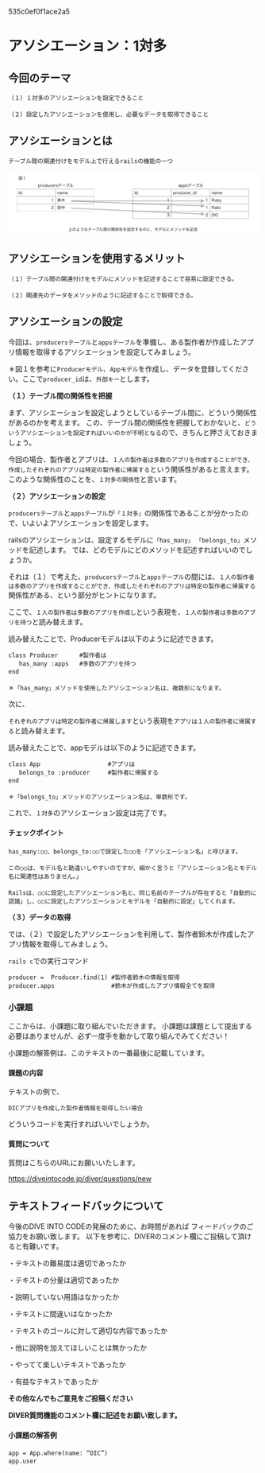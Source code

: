 535c0ef0f1ace2a5
<!---- deploy info ---->
# アソシエーション：1対多

## 今回のテーマ

```
（１）１対多のアソシエーションを設定できること

（２）設定したアソシエーションを使用し、必要なデータを取得できること
```

## アソシエーションとは
```
テーブル間の関連付けをモデル上で行えるrailsの機能の一つ
```
![図１](/図１.png)

## アソシエーションを使用するメリット
```
（１）テーブル間の関連付けをモデルにメソッドを記述することで容易に設定できる。

（２）関連先のデータをメソッドのように記述することで取得できる。
```

## アソシエーションの設定

今回は、`producersテーブル`と`appsテーブル`を準備し、ある製作者が作成したアプリ情報を取得するアソシエーションを設定してみましょう。

＊図１を参考に`Producerモデル`、`Appモデル`を作成し、データを登録してください。ここで`producer_id`は、`外部キー`とします。


**（１）テーブル間の関係性を把握**

まず、アソシエーションを設定しようとしているテーブル間に、どういう関係性があるのかを考えます。
この、テーブル間の関係性を把握しておかないと、`どういうアソシエーションを設定すればいいのかが不明となる`ので、きちんと押さえておきましょう。

今回の場合、製作者とアプリは、`１人の製作者は多数のアプリを作成することができ、作成したそれぞれのアプリは特定の製作者に帰属する`という関係性があると言えます。
このような関係性のことを、`１対多の関係性`と言います。

**（２）アソシエーションの設定**

`producersテーブル`と`appsテーブル`が`「１対多」`の関係性であることが分かったので、いよいよアソシエーションを設定します。

railsのアソシエーションは、設定するモデルに`「has_many」` `「belongs_to」`メソッドを記述します。
では、どのモデルにどのメソッドを記述すればいいのでしょうか。

それは（１）で考えた、`producersテーブル`と`appsテーブル`の間には、`１人の製作者は多数のアプリを作成することができ、作成したそれぞれのアプリは特定の製作者に帰属する`関係性がある、という部分がヒントになります。

ここで、`１人の製作者は多数のアプリを作成し`という表現を、`１人の製作者は多数のアプリを持つ`と読み替えます。

読み替えたことで、Producerモデルは以下のように記述できます。

```
class Producer      #製作者は
   has_many :apps   #多数のアプリを持つ
end

＊「has_many」メソッドを使用したアソシエーション名は、複数形になります。
```

次に、

`それぞれのアプリは特定の製作者に帰属します`という表現を`アプリは１人の製作者に帰属する`と読み替えます。

読み替えたことで、appモデルは以下のように記述できます。

```
class App                   #アプリは
   belongs_to :producer     #製作者に帰属する
end

＊「belongs_to」メソッドのアソシエーション名は、単数形です。
```

これで、`１対多`のアソシエーション設定は完了です。

#### チェックポイント
```
has_many:○○、belongs_to:○○で設定した○○を「アソシエーション名」と呼びます。

この○○は、モデル名と勘違いしやすいのですが、細かく言うと「アソシエーション名とモデル名に関連性はありません。」

Railsは、○○に設定したアソシエーション名と、同じ名前のテーブルが存在すると「自動的に認識」し、○○に設定したアソシエーションとモデルを「自動的に設定」してくれます。
```

**（３）データの取得**

では、（２）で設定したアソシエーションを利用して、製作者鈴木が作成したアプリ情報を取得してみましょう。

`rails c`での実行コマンド
```
producer =  Producer.find(1) #製作者鈴木の情報を取得
producer.apps                #鈴木が作成したアプリ情報全てを取得
```

### 小課題

ここからは、小課題に取り組んでいただきます。
小課題は課題として提出する必要はありませんが、必ず一度手を動かして取り組んでみてください！

小課題の解答例は、このテキストの一番最後に記載しています。


#### 課題の内容

テキストの例で、

`DICアプリを作成した製作者情報を取得したい場合`

どういうコードを実行すればいいでしょうか。

#### 質問について

質問はこちらのURLにお願いいたします。

https://diveintocode.jp/diver/questions/new

## テキストフィードバックについて

今後のDIVE INTO CODEの発展のために、お時間があれば
フィードバックのご協力をお願い致します。
以下を参考に、DIVERのコメント欄にご投稿して頂けると有難いです。

・テキストの難易度は適切であったか

・テキストの分量は適切であったか

・説明していない用語はなかったか

・テキストに間違いはなかったか

・テキストのゴールに対して適切な内容であったか

・他に説明を加えてほしいことは無かったか

・やってて楽しいテキストであったか

・有益なテキストであったか

**その他なんでもご意見をご投稿ください**

**DIVER質問機能のコメント欄に記述をお願い致します。**

#### 小課題の解答例

```
app = App.where(name: “DIC”)
app.user
```
